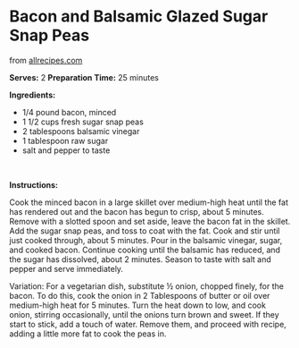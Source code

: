 Bacon and Balsamic Glazed Sugar Snap Peas
=========================================

from [allrecipes.com](http://allrecipes.com)

**Serves:** 2
 **Preparation Time:** 25 minutes

**Ingredients:**

-   1/4 pound bacon, minced
-   1 1/2 cups fresh sugar snap peas
-   2 tablespoons balsamic vinegar
-   1 tablespoon raw sugar
-   salt and pepper to taste

 

**Instructions:**

Cook the minced bacon in a large skillet over medium-high heat until the fat has rendered out and the bacon has begun to crisp, about 5 minutes. Remove with a slotted spoon and set aside, leave the bacon fat in the skillet. Add the sugar snap peas, and toss to coat with the fat. Cook and stir until just cooked through, about 5 minutes. Pour in the balsamic vinegar, sugar, and cooked bacon. Continue cooking until the balsamic has reduced, and the sugar has dissolved, about 2 minutes. Season to taste with salt and pepper and serve immediately.

Variation: For a vegetarian dish, substitute ½ onion, chopped finely, for the bacon. To do this, cook the onion in 2 Tablespoons of butter or oil over medium-high heat for 5 minutes. Turn the heat down to low, and cook onion, stirring occasionally, until the onions turn brown and sweet. If they start to stick, add a touch of water. Remove them, and proceed with recipe, adding a little more fat to cook the peas in.
